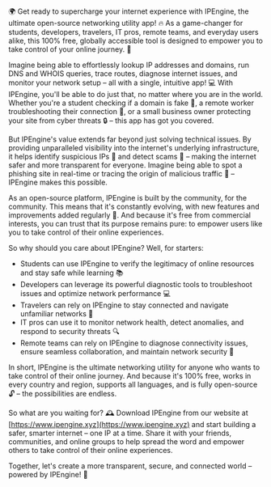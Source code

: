 🌍 Get ready to supercharge your internet experience with IPEngine, the ultimate open-source networking utility app! 🔥 As a game-changer for students, developers, travelers, IT pros, remote teams, and everyday users alike, this 100% free, globally accessible tool is designed to empower you to take control of your online journey. 📡

Imagine being able to effortlessly lookup IP addresses and domains, run DNS and WHOIS queries, trace routes, diagnose internet issues, and monitor your network setup – all with a single, intuitive app! 💻 With IPEngine, you'll be able to do just that, no matter where you are in the world. Whether you're a student checking if a domain is fake 🤔, a remote worker troubleshooting their connection 💼, or a small business owner protecting your site from cyber threats 🔒 – this app has got you covered.

But IPEngine's value extends far beyond just solving technical issues. By providing unparalleled visibility into the internet's underlying infrastructure, it helps identify suspicious IPs 👀 and detect scams 🚨 – making the internet safer and more transparent for everyone. Imagine being able to spot a phishing site in real-time or tracing the origin of malicious traffic 🔴 – IPEngine makes this possible.

As an open-source platform, IPEngine is built by the community, for the community. This means that it's constantly evolving, with new features and improvements added regularly 🚀. And because it's free from commercial interests, you can trust that its purpose remains pure: to empower users like you to take control of their online experiences.

So why should you care about IPEngine? Well, for starters:

* Students can use IPEngine to verify the legitimacy of online resources and stay safe while learning 📚
* Developers can leverage its powerful diagnostic tools to troubleshoot issues and optimize network performance 💻
* Travelers can rely on IPEngine to stay connected and navigate unfamiliar networks 🛬
* IT pros can use it to monitor network health, detect anomalies, and respond to security threats 🔍
* Remote teams can rely on IPEngine to diagnose connectivity issues, ensure seamless collaboration, and maintain network security 💼

In short, IPEngine is the ultimate networking utility for anyone who wants to take control of their online journey. And because it's 100% free, works in every country and region, supports all languages, and is fully open-source 🔓 – the possibilities are endless.

So what are you waiting for? 🕰️ Download IPEngine from our website at [https://www.ipengine.xyz](https://www.ipengine.xyz) and start building a safer, smarter internet – one IP at a time. Share it with your friends, communities, and online groups to help spread the word and empower others to take control of their online experiences.

Together, let's create a more transparent, secure, and connected world – powered by IPEngine! 🌟